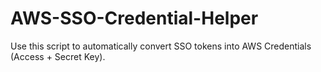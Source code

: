 # AWS-SSO-Credential-Helper
Use this script to automatically convert SSO tokens into AWS Credentials (Access + Secret Key).
